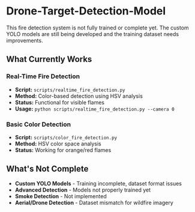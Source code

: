 # Drone-Target-Detection-Model
This fire detection system is not fully trained or complete yet. The custom YOLO models are still being developed and the training dataset needs improvements.

## What Currently Works

### Real-Time Fire Detection
- **Script:** `scripts/realtime_fire_detection.py`
- **Method:** Color-based detection using HSV analysis
- **Status:** Functional for visible flames
- **Usage:** `python scripts/realtime_fire_detection.py --camera 0`

### Basic Color Detection
- **Script:** `scripts/color_fire_detection.py`
- **Method:** HSV color space analysis
- **Status:** Working for orange/red flames

## What's Not Complete

- **Custom YOLO Models** - Training incomplete, dataset format issues
- **Advanced Detection** - Models not properly trained yet
- **Smoke Detection** - Not implemented
- **Aerial/Drone Detection** - Dataset mismatch for wildfire imagery
